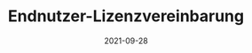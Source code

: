 ---
title: "Endnutzer-Lizenzvereinbarung"
description: "Legal information about this website"
date: 2021-09-28
type: "legal"
url: "/de/lizenzvereinbarung"
---